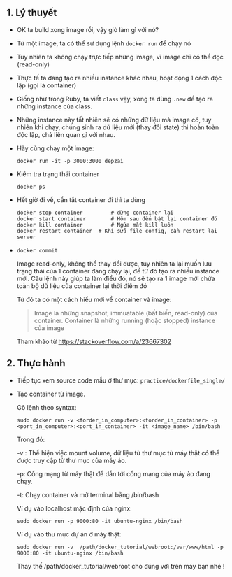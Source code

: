 ## 1. Lý thuyết

- OK ta build xong image rồi, vậy giờ làm gì với nó?

- Từ một image, ta có thể sử dụng lệnh `docker run` để chạy nó

-  Tuy nhiên ta không chạy trực tiếp những image, vì image chỉ có thể đọc (read-only)

-  Thực tế ta đang tạo ra nhiều instance khác nhau, hoạt động 1 cách độc lập (gọi là container)

-  Giống như trong Ruby, ta viết `class` vậy, xong ta dùng `.new` để tạo ra những instance của class.

-  Những instance này tất nhiên sẽ có những dữ liệu mà image có, tuy nhiên khi chạy, chúng sinh ra dữ liệu mới (thay đổi state) thì hoàn toàn độc lập, chả liên quan gì với nhau.

- Hãy cùng chạy một image:

  ```shell
  docker run -it -p 3000:3000 depzai
  ```

- Kiểm tra trạng thái container

  ```shell
  docker ps
  ```

- Hết giờ đi về, cần tắt container đi thì ta dùng

  ```shell
  docker stop container 		# dừng container lại
  docker start container 		# Hôm sau đến bật lại container đó
  docker kill container 		# Ngứa mắt kill luôn
  docker restart container 	# Khi sửa file config, cần restart lại server
  ```

- `docker commit`

  Image read-only, không thể thay đổi được, tuy nhiên ta lại muốn lưu trạng thái của 1 container đang chạy lại, để từ đó tạo ra nhiều instance mới. Câu lệnh này giúp ta làm điều đó, nó sẽ tạo ra 1 image mới chứa toàn bộ dữ liệu của container lại thời điểm đó

  Từ đó ta có một cách hiểu mới về container và image:

  > Image là những snapshot, immuatable (bất biến, read-only) của container. Container là những running (hoặc stopped) instance của image

  Tham khảo từ https://stackoverflow.com/a/23667302

## 2. Thực hành

+ Tiếp tục xem source code mẫu ở thư mục: `practice/dockerfile_single/`

+ Tạo container từ image.

  Gõ lệnh theo syntax:

    ```
    sudo docker run -v <forder_in_computer>:<forder_in_container> -p <port_in_computer>:<port_in_container> -it <image_name> /bin/bash
    ```

    Trong đó:

    -v : Thể hiện việc mount volume, dữ liệu từ thư mục từ máy thật có thể được truy cập từ thư mục của máy ảo.

    -p: Cổng mạng từ máy thật để dẫn tới cổng mạng của máy ảo đang chạy.

    -t: Chạy container và mở terminal bằng /bin/bash

    Ví dụ vào localhost mặc định của nginx:

    ```
    sudo docker run -p 9000:80 -it ubuntu-nginx /bin/bash
    ```

    Ví dụ vào thư mục dự án ở máy thật:
    ```
    sudo docker run -v  /path/docker_tutorial/webroot:/var/www/html -p 9000:80 -it ubuntu-nginx /bin/bash
    ```

    Thay thế /path/docker_tutorial/webroot cho đúng với trên máy bạn nhé !
